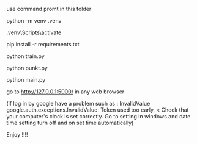 use command promt in this folder

python -m venv .venv

.venv\Scripts\activate

pip install -r requirements.txt

python train.py

python punkt.py

python main.py

go to http://127.0.0.1:5000/ in any web browser

(if log in by google have a problem such as : InvalidValue google.auth.exceptions.InvalidValue: Token used too early, < Check that your computer's clock is set correctly. Go to setting in windows and date time setting turn off and on set time automatically)

Enjoy !!!!